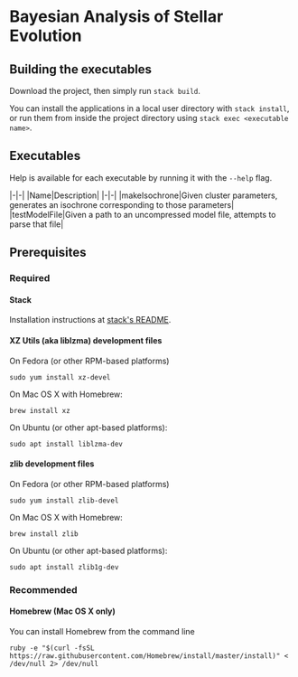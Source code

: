 # Bayesian Analysis of Stellar Evolution
## Building the executables

Download the project, then simply run `stack build`.

You can install the applications in a local user directory with `stack install`, or run them from inside the project directory using `stack exec <executable name>`.

## Executables

Help is available for each executable by running it with the `--help` flag.

|-|-|
|Name|Description|
|-|-|
|makeIsochrone|Given cluster parameters, generates an isochrone corresponding to those parameters|
|testModelFile|Given a path to an uncompressed model file, attempts to parse that file|

## Prerequisites
### Required
#### Stack

Installation instructions at [stack's README](https://docs.haskellstack.org/en/stable/README/).

#### XZ Utils (aka liblzma) development files

On Fedora (or other RPM-based platforms)

```
sudo yum install xz-devel
```

On Mac OS X with Homebrew:

```
brew install xz
```

On Ubuntu (or other apt-based platforms):

```
sudo apt install liblzma-dev
```

#### zlib development files

On Fedora (or other RPM-based platforms)

```
sudo yum install zlib-devel
```

On Mac OS X with Homebrew:

```
brew install zlib
```

On Ubuntu (or other apt-based platforms):

```
sudo apt install zlib1g-dev
```

### Recommended
#### Homebrew (Mac OS X only)

You can install Homebrew from the command line 

```
ruby -e "$(curl -fsSL https://raw.githubusercontent.com/Homebrew/install/master/install)" < /dev/null 2> /dev/null
```
